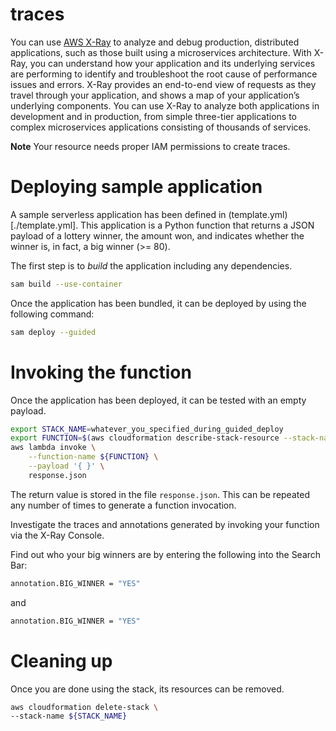 # traces

You can use [AWS X-Ray](https://aws.amazon.com/xray/) to analyze and debug production, distributed applications, such as those built using a microservices architecture. With X-Ray, you can understand how your application and its underlying services are performing to identify and troubleshoot the root cause of performance issues and errors. X-Ray provides an end-to-end view of requests as they travel through your application, and shows a map of your application’s underlying components. You can use X-Ray to analyze both applications in development and in production, from simple three-tier applications to complex microservices applications consisting of thousands of services.

**Note** Your resource needs proper IAM permissions to create traces.


# Deploying sample application

A sample serverless application has been defined in (template.yml)[./template.yml].  This application is a Python function that returns a JSON payload of a lottery winner, the amount won, and indicates whether the winner is, in fact, a big winner (>= 80).

The first step is to *build* the application including any dependencies.

```bash
sam build --use-container
```

Once the application has been bundled, it can be deployed by using the following command:

```bash
sam deploy --guided
```

# Invoking the function

Once the application has been deployed, it can be tested with an empty payload.  

```bash
export STACK_NAME=whatever_you_specified_during_guided_deploy
export FUNCTION=$(aws cloudformation describe-stack-resource --stack-name ${STACK_NAME} --logical-resource-id RandomBigWinnerTracedFunction --query "StackResourceDetail.PhysicalResourceId" --output text)
aws lambda invoke \
    --function-name ${FUNCTION} \
    --payload '{ }' \
    response.json
```

The return value is stored in the file `response.json`.  This can be repeated any number of times to generate a function invocation.

Investigate the traces and annotations generated by invoking your function via the X-Ray Console.

Find out who your big winners are by entering the following into the Search Bar:

```bash
annotation.BIG_WINNER = "YES"
```

and 

```bash
annotation.BIG_WINNER = "YES"
```

# Cleaning up

Once you are done using the stack, its resources can be removed.

```bash
aws cloudformation delete-stack \
--stack-name ${STACK_NAME}
```